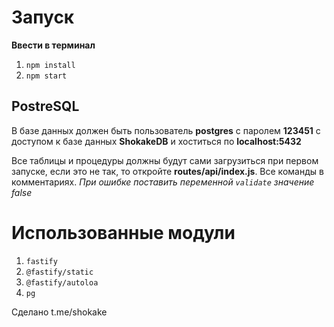Запуск
=
**Ввести в терминал**
1. <code>npm install</code>
2. <code>npm start</code>

## PostreSQL

В базе данных должен быть пользователь **postgres** с паролем **123451** с доступом к базе данных **ShokakeDB** и хоститься по **localhost:5432**

Все таблицы и процедуры должны будут сами загрузиться при первом запуске, если это не так, то откройте **routes/api/index.js**. Все команды в комментариях. *При ошибке поставить переменной <code>validate</code> значение false*


Использованные модули
=
1. <code>fastify</code>
2. <code>@fastify/static</code>
3. <code>@fastify/autoloa</code>
4. <code>pg</code>

Сделано t.me/shokake